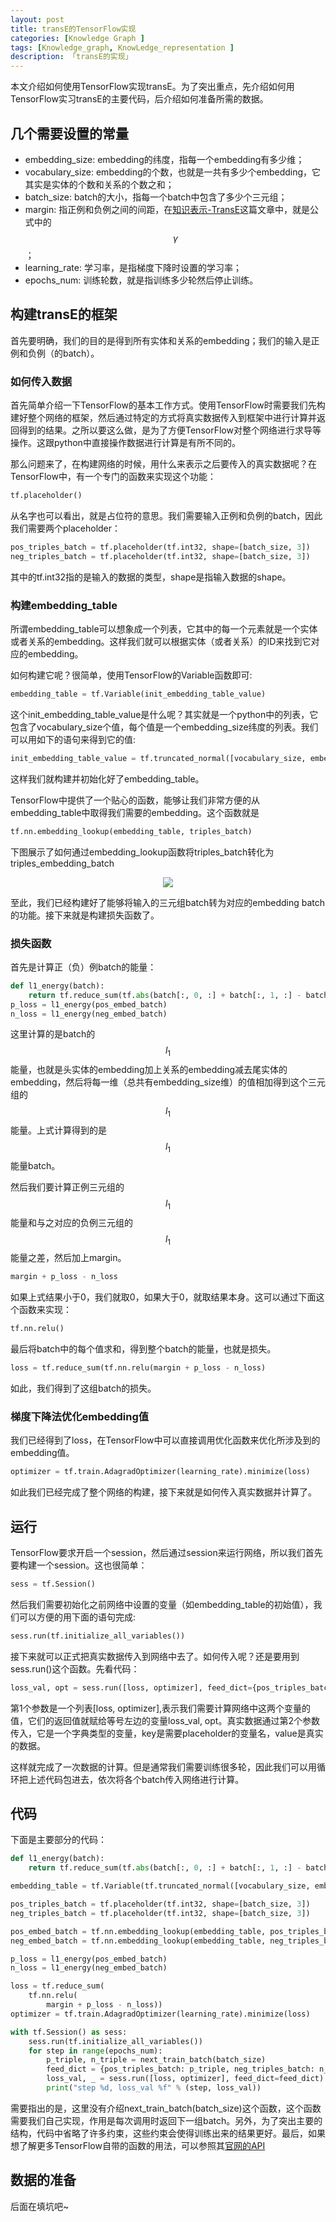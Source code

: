 ```yaml
---
layout: post  
title: transE的TensorFlow实现  
categories: [Knowledge Graph ]  
tags: [Knowledge_graph, KnowLedge_representation ]  
description: 「transE的实现」   
---
```


本文介绍如何使用TensorFlow实现transE。为了突出重点，先介绍如何用TensorFlow实习transE的主要代码，后介绍如何准备所需的数据。

## 几个需要设置的常量

- embedding_size: embedding的纬度，指每一个embedding有多少维；
- vocabulary_size: embedding的个数，也就是一共有多少个embedding，它其实是实体的个数和关系的个数之和；
- batch_size: batch的大小，指每一个batch中包含了多少个三元组；
- margin: 指正例和负例之间的间距，在[知识表示-TransE](https://xiangrongzeng.github.io/knowledge%20graph/transE.html)这篇文章中，就是公式中的$$\gamma$$；
- learning_rate: 学习率，是指梯度下降时设置的学习率；
- epochs_num: 训练轮数，就是指训练多少轮然后停止训练。

## 构建transE的框架
首先要明确，我们的目的是得到所有实体和关系的embedding；我们的输入是正例和负例（的batch）。

### 如何传入数据
首先简单介绍一下TensorFlow的基本工作方式。使用TensorFlow时需要我们先构建好整个网络的框架，然后通过特定的方式将真实数据传入到框架中进行计算并返回得到的结果。之所以要这么做，是为了方便TensorFlow对整个网络进行求导等操作。这跟python中直接操作数据进行计算是有所不同的。

那么问题来了，在构建网络的时候，用什么来表示之后要传入的真实数据呢？在TensorFlow中，有一个专门的函数来实现这个功能：

```python
tf.placeholder()
```

从名字也可以看出，就是占位符的意思。我们需要输入正例和负例的batch，因此我们需要两个placeholder：

```python
pos_triples_batch = tf.placeholder(tf.int32, shape=[batch_size, 3])
neg_triples_batch = tf.placeholder(tf.int32, shape=[batch_size, 3])
```

其中的tf.int32指的是输入的数据的类型，shape是指输入数据的shape。


### 构建embedding_table
所谓embedding_table可以想象成一个列表，它其中的每一个元素就是一个实体或者关系的embedding。这样我们就可以根据实体（或者关系）的ID来找到它对应的embedding。

如何构建它呢？很简单，使用TensorFlow的Variable函数即可:

```python
embedding_table = tf.Variable(init_embedding_table_value)
```

这个init_embedding_table_value是什么呢？其实就是一个python中的列表，它包含了vocabulary_size个值，每个值是一个embedding_size纬度的列表。我们可以用如下的语句来得到它的值:

```python
init_embedding_table_value = tf.truncated_normal([vocabulary_size, embedding_size], stddev=1.0 / math.sqrt(embedding_size))
```

这样我们就构建并初始化好了embedding_table。

TensorFlow中提供了一个贴心的函数，能够让我们非常方便的从embedding_table中取得我们需要的embedding。这个函数就是

```python
tf.nn.embedding_lookup(embedding_table, triples_batch)
```

下图展示了如何通过embedding_lookup函数将triples_batch转化为triples_embedding_batch
<center>
	<p><img src="https://raw.githubusercontent.com/xiangrongzeng/xiangrongzeng.github.io/master/_posts/graph/embedding_lookup.jpg" align="center"></p>
</center>

至此，我们已经构建好了能够将输入的三元组batch转为对应的embedding batch的功能。接下来就是构建损失函数了。

### 损失函数

首先是计算正（负）例batch的能量：

```python
def l1_energy(batch):
    return tf.reduce_sum(tf.abs(batch[:, 0, :] + batch[:, 1, :] - batch[:, 2, :]), 1)
p_loss = l1_energy(pos_embed_batch)
n_loss = l1_energy(neg_embed_batch)
```

这里计算的是batch的$$l_1$$能量，也就是头实体的embedding加上关系的embedding减去尾实体的embedding，然后将每一维（总共有embedding_size维）的值相加得到这个三元组的$$l_1$$能量。上式计算得到的是$$l_1$$能量batch。

然后我们要计算正例三元组的$$l_1$$能量和与之对应的负例三元组的$$l_1$$能量之差，然后加上margin。

```python
margin + p_loss - n_loss
```

如果上式结果小于0，我们就取0，如果大于0，就取结果本身。这可以通过下面这个函数来实现：

```python
tf.nn.relu()
```

最后将batch中的每个值求和，得到整个batch的能量，也就是损失。

```python
loss = tf.reduce_sum(tf.nn.relu(margin + p_loss - n_loss)
```

如此，我们得到了这组batch的损失。

### 梯度下降法优化embedding值
我们已经得到了loss，在TensorFlow中可以直接调用优化函数来优化所涉及到的embedding值。

```python
optimizer = tf.train.AdagradOptimizer(learning_rate).minimize(loss)
```

如此我们已经完成了整个网络的构建，接下来就是如何传入真实数据并计算了。

## 运行
TensorFlow要求开启一个session，然后通过session来运行网络，所以我们首先要构建一个session。这也很简单：

```python	
sess = tf.Session()
```

然后我们需要初始化之前网络中设置的变量（如embedding_table的初始值），我们可以方便的用下面的语句完成:

```python
sess.run(tf.initialize_all_variables())
```

接下来就可以正式把真实数据传入到网络中去了。如何传入呢？还是要用到sess.run()这个函数。先看代码：

```python
loss_val, opt = sess.run([loss, optimizer], feed_dict={pos_triples_batch: p_triple, neg_triples_batch: n_triple})
```

第1个参数是一个列表[loss, optimizer],表示我们需要计算网络中这两个变量的值，它们的返回值就赋给等号左边的变量loss_val, opt。真实数据通过第2个参数传入，它是一个字典类型的变量，key是需要placeholder的变量名，value是真实的数据。

这样就完成了一次数据的计算。但是通常我们需要训练很多轮，因此我们可以用循环把上述代码包进去，依次将各个batch传入网络进行计算。

## 代码
下面是主要部分的代码：

```python
def l1_energy(batch):
    return tf.reduce_sum(tf.abs(batch[:, 0, :] + batch[:, 1, :] - batch[:, 2, :]), 1)

embedding_table = tf.Variable(tf.truncated_normal([vocabulary_size, embedding_size], stddev=1.0 / math.sqrt(embedding_size)))

pos_triples_batch = tf.placeholder(tf.int32, shape=[batch_size, 3])
neg_triples_batch = tf.placeholder(tf.int32, shape=[batch_size, 3])

pos_embed_batch = tf.nn.embedding_lookup(embedding_table, pos_triples_batch)
neg_embed_batch = tf.nn.embedding_lookup(embedding_table, neg_triples_batch)

p_loss = l1_energy(pos_embed_batch)
n_loss = l1_energy(neg_embed_batch)

loss = tf.reduce_sum(
    tf.nn.relu(
        margin + p_loss - n_loss))
optimizer = tf.train.AdagradOptimizer(learning_rate).minimize(loss)

with tf.Session() as sess:
    sess.run(tf.initialize_all_variables())
    for step in range(epochs_num):
        p_triple, n_triple = next_train_batch(batch_size)
        feed_dict = {pos_triples_batch: p_triple, neg_triples_batch: n_triple}
        loss_val, _ = sess.run([loss, optimizer], feed_dict=feed_dict)
        print("step %d, loss_val %f" % (step, loss_val))
```

需要指出的是，这里没有介绍next_train_batch(batch_size)这个函数，这个函数需要我们自己实现，作用是每次调用时返回下一组batch。另外，为了突出主要的结构，代码中省略了许多约束，这些约束会使得训练出来的结果更好。最后，如果想了解更多TensorFlow自带的函数的用法，可以参照其[官网的API](https://www.tensorflow.org/versions/r0.10/api_docs/python/index.html)

## 数据的准备
后面在填坑吧~